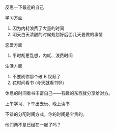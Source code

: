 反思一下最近的自己

学习方面

1. 因为内耗浪费了大量的时间
2. 明天白天清醒的时候规划好后面几天要做的事情

恋爱方面

1. 平时胡思乱想，内耗、浪费时间

生活方面

1. 不要刷你那个破 B 视频了
2. 花时间看书 (今天就看书叭)

休息的时间看书丰富自己——有趣的东西就分享给对方。

上午学习、下午出去玩、晚上读书

不错的分配时间方式，你的时间是宝贵的。

他们两不是已经在一起了吗？
